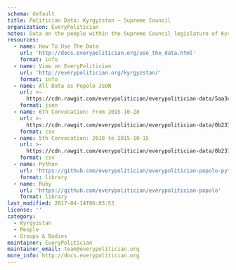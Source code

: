 ```yaml
---
schema: default
title: Politician Data: Kyrgyzstan — Supreme Council
organization: EveryPolitician
notes: Data on the people within the Supreme Council legislature of Kyrgyzstan.
resources:
  - name: How To Use The Data
    url: 'http://docs.everypolitician.org/use_the_data.html'
    format: info
  - name: View on EveryPolitician
    url: 'http://everypolitician.org/kyrgyzstan/'
    format: info
  - name: All Data as Popolo JSON
    url: >-
      https://cdn.rawgit.com/everypolitician/everypolitician-data/5aa3cf4e80f4565e72d70c7e5880f5d742daf08a/data/Kyrgyzstan/Council/ep-popolo-v1.0.json
    format: json
  - name: 6th Convocation: From 2015-10-28
    url: >-
      https://cdn.rawgit.com/everypolitician/everypolitician-data/0b2378e83394ddbb213469624764ce8ed2790b73/data/Kyrgyzstan/Council/term-6.csv
    format: csv
  - name: 5th Convocation: 2010 to 2015-10-15
    url: >-
      https://cdn.rawgit.com/everypolitician/everypolitician-data/0b2378e83394ddbb213469624764ce8ed2790b73/data/Kyrgyzstan/Council/term-5.csv
    format: csv
  - name: Python
    url: 'https://github.com/everypolitician/everypolitician-popolo-python'
    format: library
  - name: Ruby
    url: 'https://github.com/everypolitician/everypolitician-popolo'
    format: library
last_modified: 2017-04-14T06:03:53
license: ''
category:
  - Kyrgyzstan
  - People
  - Groups & Bodies
maintainer: EveryPolitician
maintainer_email: team@everypolitician.org
more_info: http://docs.everypolitician.org
---
```

